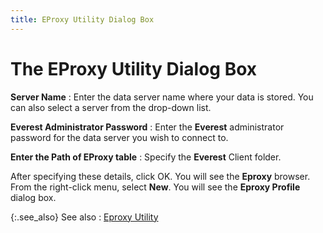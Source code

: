 ```yaml
---
title: EProxy Utility Dialog Box
---
```


# The EProxy Utility Dialog Box


**Server Name**
: Enter the data server name where your data is stored.  You can also select a server from the drop-down list.


**Everest Administrator Password**
: Enter the **Everest**  administrator password for the data server you wish to connect to.


**Enter the Path of EProxy table**
: Specify the **Everest** Client folder.


After specifying these details, click OK. You will see the **Eproxy** browser. From the right-click  menu, select **New**. You will see  the **Eproxy 
 Profile** dialog box.


{:.see_also}
See also
: [Eproxy Utility]({{site.advutl_baseurl}}/eproxy-utility/eproxy_utility.html)
